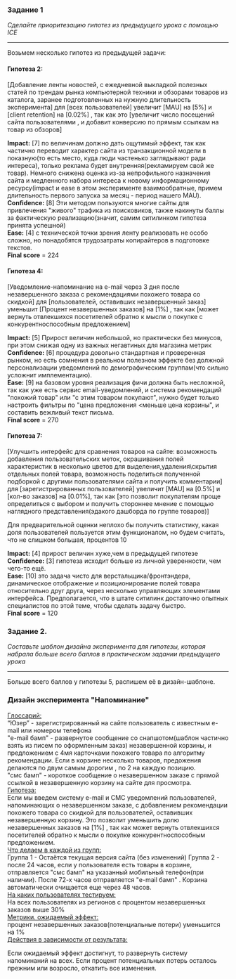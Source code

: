 ### Задание 1  
*Сделайте приоритезацию гипотез из предыдущего урока с помощью ICE*

---
Возьмем несколько гипотез из предыдущей задачи:  
#### Гипотеза 2:  
[Добавление ленты новостей, с ежедневной выкладкой полезных статей по трендам рынка компьютерной техники и обзорами товаров из каталога, заранее подготовленных на нужную длительность эксперимента] для [всех пользователей] увеличит [MAU] на [5%] и [client
retention] на [0.02%] , так как это [увеличит число посещений сайта пользователями , и добавит конверсию по прямым ссылкам на товар из обзоров]  

**Impact:**  [7] по величинам должно дать ощутимый эффект, так как частично переводит характер сайта из транзакционной модели в показную(то есть место, куда люди частенько заглядывают ради интереса), только реклама будет внутренняя(рекламируем свой же товар). Немного снижена оценка из-за непрофильного назначения сайта и медленного набора интереса к новому информационному ресурсу(impact и ease в этом эксперименте взаимообратные, примем длительность первого запуска за месяц - период нашего MAU).  
**Confidence:**  [8]  Эти методом пользуются многие сайты для привлечения "живого" трафика из поисковиков, также накинуты баллы за фактическую реализацию(значит, самим ситилинком гипотеза принята успешной)  
**Ease:**  [4] с технической точки зрения ленту реализовать не особо сложно, но понадобятся трудозатраты копирайтеров в подготовке текстов.  
**Final score** = 224  
#### Гипотеза 4:  
[Уведомление-напоминание на
e-mail через 3 дня после
незавершенного заказа с
рекомендациями похожего
товара со скидкой] для [пользователей, оставивших
незавершенный заказ] уменьшит [Процент
незавершенных заказов] на [1%] , так как [может вернуть отвлекшихся посетителей обратно к мысли о покупке  с конкурентноспособным предложением]  

**Impact:** [5] Прирост величин небольшой, но  практически без минусов, при этом снижая одну из важных негавтиных для магазина метрик  
**Confidence:** [6]  процедура довольно стандартная и проверенная рынком, но есть сомнения в реальном полезном эффекте без должной персонализации уведомлений по демографическим группам(что сильно усложнит имплементацию).  
**Ease:**  [9] на базовом уровня реализация фичи должна быть несложной, так как уже есть сервис email-уведомлений, и система рекомендаций "похожий товар" или "с этим товаром покупают", нужно будет только настроить фильтры по "цена предложения <меньше цена корзины", и составить вежливый текст  письма.  
**Final score** = 270  
#### Гипотеза 7:  
[Улучшить интерфейс для сравнения товаров на сайте: возможность добавления пользовательских меток,  окрашивания полей характеристик в несколько цветов для выделения,удаления\скрытия отдельных полей товара, возможность поделиться полученной подборкой с другими пользователями сайта и получить комментарии] для [зарегистрированных пользователей] увеличит [MAU] на [0.5%] и [кол-во заказов] на [0.01%], так как [это позволит покупателям проще определиться с выбором и получить стороннее мнение с помощью наглядного представления(эдакого дашборда по группе товаров)]  

Для предварительной оценки неплохо бы получить статистику, какая доля пользователей пользуется этим функционалом, но будем считать, что не слишком большая, процентов 10  

**Impact:** [4] прирост величин хуже,чем в предыдущей гипотезе  
**Confidence:** [3] гипотеза исходит больше из личной уверенности, чем чего-то ещё.  
**Ease:**  [10] это задача чисто для верстальщика/фронтэндера, динамическое отображение и позиционирование полей товара относительно друг друга, через несколько управляющих элементами  интерфейса. Предполагается, что в штате ситилинк достаточно опытных специалистов по этой теме, чтобы сделать задачу быстро.  
**Final score** = 120  


### Задание 2.
*Составьте шаблон дизайна эксперимента для гипотезы, которая набрала больше всего баллов в практическом задании предыдущего урока*

---
Больше всего баллов у гипотезы 5, распишем её в дизайн-шаблоне.  

### Дизайн эксперимента "Напоминание"
<u>Глоссарий:</u>  
“Юзер” - зарегистрированный на сайте пользователь с известным e-mail или номером телефона  
"e-mail бамп" - развернутое сообщение со снапшотом(шаблон частично взять из писем по оформленным заказ) незавершенной корзины, и предложением с 4мя карточками похожего товара по алгоритму рекомендации. Если в корзине несколько товаров, предожения делаются по двум самым дорогим , по 2 на каждую позицию.  
"смс бамп" - короткое сообщение о незавершенном заказе с прямой ссылкой в незавершенную корзину на сайте для просмотра.  
<u>Гипотеза:</u>  
Если мы введем систему e-mail и СМС уведомлений пользователей, напоминающих о незавершенном заказе, с добавлением 
рекомендации похожего товара со скидкой для пользователей, оставивших
незавершенную корзину. Это позволит уменьшить долю
незавершенных заказов на [1%] , так как может вернуть отвлекшихся посетителей обратно к мысли о покупке  конкурентноспособным предложением.  
<u>Что делаем в каждой из групп:</u>  
Группа 1 - Остаётся текущая версия сайта (без изменений)
Группа 2 - после 24 часов, если у пользователя есть товары в корзине, отправляется "смс бамп" на указанный мобильный телефон(при наличии). После 72-х часов отправляется "e-mail бамп" . Корзина автоматически очищается еще через 48 часов.  
<u>На каких пользователях тестируем:</u>  
На всех пользователях из регионов с процентом незавершенных заказов выше 30%  
<u>Метрики. ожидаемый эффект:</u>  
процент незавершенных заказов(потенциальные потери) уменьшится на 1%  
<u>Действия в зависимости от результата:</u>  

Если ожидаемый эффект достигнут, то развернуть систему напоминаний на всех. Если процент потенциальных потерь осталось прежним или возросло, откатить все изменения.

